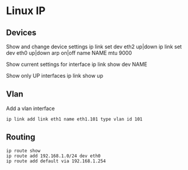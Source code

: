 # Linux IP

## Devices

Show and change device settings
    ip link set dev eth2 up|down
    ip link set dev eth0 up|down arp on|off name NAME mtu 9000

Show current settings for interface
    ip link show dev NAME

Show only UP interfaces
    ip link show up

## Vlan

Add a vlan interface

    ip link add link eth1 name eth1.101 type vlan id 101

## Routing

    ip route show
    ip route add 192.168.1.0/24 dev eth0
    ip route add default via 192.168.1.254
